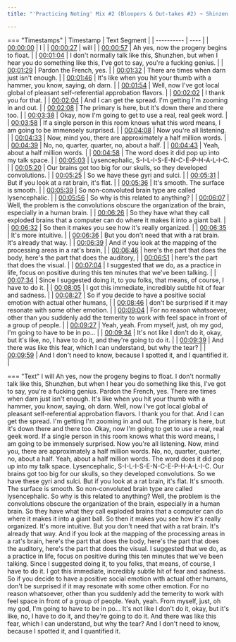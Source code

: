 ```yaml
---
title: "'Practicing Noting' Mix #2 (Bloopers & Out-takes #2) ~ Shinzen Young"

---
```

=== "Timestamps"
    | Timestamp | Text Segment |
    | ---------- | ----  |
    | [00:00:00](https://www.youtube.com/watch?v=JWFy4sOwDtE&t=0) |  I |
    | [00:00:27](https://www.youtube.com/watch?v=JWFy4sOwDtE&t=27) |  will |
    | [00:00:57](https://www.youtube.com/watch?v=JWFy4sOwDtE&t=57) |  Ah yes, now the progeny begins to float. |
    | [00:01:04](https://www.youtube.com/watch?v=JWFy4sOwDtE&t=64) |  I don't normally talk like this, Shunzhen, but when I hear you do something like this, I've got to say, you're a fucking genius. |
    | [00:01:29](https://www.youtube.com/watch?v=JWFy4sOwDtE&t=89) |  Pardon the French, yes. |
    | [00:01:32](https://www.youtube.com/watch?v=JWFy4sOwDtE&t=92) |  There are times when darn just isn't enough. |
    | [00:01:46](https://www.youtube.com/watch?v=JWFy4sOwDtE&t=106) |  It's like when you hit your thumb with a hammer, you know, saying, oh darn. |
    | [00:01:54](https://www.youtube.com/watch?v=JWFy4sOwDtE&t=114) |  Well, now I've got local global of pleasant self-referential approbation flavors. |
    | [00:02:02](https://www.youtube.com/watch?v=JWFy4sOwDtE&t=122) |  I thank you for that. |
    | [00:02:04](https://www.youtube.com/watch?v=JWFy4sOwDtE&t=124) |  And I can get the spread. I'm getting I'm zooming in and out. |
    | [00:02:08](https://www.youtube.com/watch?v=JWFy4sOwDtE&t=128) |  The primary is here, but it's down there and there too. |
    | [00:03:38](https://www.youtube.com/watch?v=JWFy4sOwDtE&t=218) |  Okay, now I'm going to get to use a real, real geek word. |
    | [00:03:58](https://www.youtube.com/watch?v=JWFy4sOwDtE&t=238) |  If a single person in this room knows what this word means, I am going to be immensely surprised. |
    | [00:04:08](https://www.youtube.com/watch?v=JWFy4sOwDtE&t=248) |  Now you're all listening. |
    | [00:04:33](https://www.youtube.com/watch?v=JWFy4sOwDtE&t=273) |  Now, mind you, there are approximately a half million words. |
    | [00:04:39](https://www.youtube.com/watch?v=JWFy4sOwDtE&t=279) |  No, no, quarter, quarter, no, about a half. |
    | [00:04:43](https://www.youtube.com/watch?v=JWFy4sOwDtE&t=283) |  Yeah, about a half million words. |
    | [00:04:58](https://www.youtube.com/watch?v=JWFy4sOwDtE&t=298) |  The word does it did pop up into my talk space. |
    | [00:05:03](https://www.youtube.com/watch?v=JWFy4sOwDtE&t=303) |  Lysencephalic, S-I-L-I-S-E-N-C-E-P-H-A-L-I-C. |
    | [00:05:20](https://www.youtube.com/watch?v=JWFy4sOwDtE&t=320) |  Our brains got too big for our skulls, so they developed convolutions. |
    | [00:05:25](https://www.youtube.com/watch?v=JWFy4sOwDtE&t=325) |  So we have these gyri and sulci. |
    | [00:05:31](https://www.youtube.com/watch?v=JWFy4sOwDtE&t=331) |  But if you look at a rat brain, it's flat. |
    | [00:05:36](https://www.youtube.com/watch?v=JWFy4sOwDtE&t=336) |  It's smooth. The surface is smooth. |
    | [00:05:39](https://www.youtube.com/watch?v=JWFy4sOwDtE&t=339) |  So non-convoluted brain type are called lysencephalic. |
    | [00:05:56](https://www.youtube.com/watch?v=JWFy4sOwDtE&t=356) |  So why is this related to anything? |
    | [00:06:07](https://www.youtube.com/watch?v=JWFy4sOwDtE&t=367) |  Well, the problem is the convolutions obscure the organization of the brain, especially in a human brain. |
    | [00:06:26](https://www.youtube.com/watch?v=JWFy4sOwDtE&t=386) |  So they have what they call exploded brains that a computer can do where it makes it into a giant ball. |
    | [00:06:32](https://www.youtube.com/watch?v=JWFy4sOwDtE&t=392) |  So then it makes you see how it's really organized. |
    | [00:06:35](https://www.youtube.com/watch?v=JWFy4sOwDtE&t=395) |  It's more intuitive. |
    | [00:06:36](https://www.youtube.com/watch?v=JWFy4sOwDtE&t=396) |  But you don't need that with a rat brain. It's already that way. |
    | [00:06:39](https://www.youtube.com/watch?v=JWFy4sOwDtE&t=399) |  And if you look at the mapping of the processing areas in a rat's brain, |
    | [00:06:46](https://www.youtube.com/watch?v=JWFy4sOwDtE&t=406) |  here's the part that does the body, here's the part that does the auditory, |
    | [00:06:51](https://www.youtube.com/watch?v=JWFy4sOwDtE&t=411) |  here's the part that does the visual. |
    | [00:07:04](https://www.youtube.com/watch?v=JWFy4sOwDtE&t=424) |  I suggested that we do, as a practice in life, focus on positive during this ten minutes that we've been talking. |
    | [00:07:34](https://www.youtube.com/watch?v=JWFy4sOwDtE&t=454) |  Since I suggested doing it, to you folks, that means, of course, I have to do it. |
    | [00:08:05](https://www.youtube.com/watch?v=JWFy4sOwDtE&t=485) |  I got this immediate, incredibly subtle hit of fear and sadness. |
    | [00:08:27](https://www.youtube.com/watch?v=JWFy4sOwDtE&t=507) |  So if you decide to have a positive social emotion with actual other humans, |
    | [00:08:46](https://www.youtube.com/watch?v=JWFy4sOwDtE&t=526) |  don't be surprised if it may resonate with some other emotion. |
    | [00:09:04](https://www.youtube.com/watch?v=JWFy4sOwDtE&t=544) |  For no reason whatsoever, other than you suddenly add the temerity to work with feel space in front of a group of people. |
    | [00:09:27](https://www.youtube.com/watch?v=JWFy4sOwDtE&t=567) |  Yeah, yeah. From myself, just, oh my god, I'm going to have to be in po... |
    | [00:09:34](https://www.youtube.com/watch?v=JWFy4sOwDtE&t=574) |  It's not like I don't do it, okay, but it's like, no, I have to do it, and they're going to do it. |
    | [00:09:39](https://www.youtube.com/watch?v=JWFy4sOwDtE&t=579) |  And there was like this fear, which I can understand, but why the tear? |
    | [00:09:59](https://www.youtube.com/watch?v=JWFy4sOwDtE&t=599) |  And I don't need to know, because I spotted it, and I quantified it. |

=== "Text"
     I will Ah yes, now the progeny begins to float. I don't normally talk like this, Shunzhen, but when I hear you do something like this, I've got to say, you're a fucking genius. Pardon the French, yes. There are times when darn just isn't enough. It's like when you hit your thumb with a hammer, you know, saying, oh darn. Well, now I've got local global of pleasant self-referential approbation flavors. I thank you for that. And I can get the spread. I'm getting I'm zooming in and out. The primary is here, but it's down there and there too. Okay, now I'm going to get to use a real, real geek word. If a single person in this room knows what this word means, I am going to be immensely surprised. Now you're all listening. Now, mind you, there are approximately a half million words. No, no, quarter, quarter, no, about a half. Yeah, about a half million words. The word does it did pop up into my talk space. Lysencephalic, S-I-L-I-S-E-N-C-E-P-H-A-L-I-C. Our brains got too big for our skulls, so they developed convolutions. So we have these gyri and sulci. But if you look at a rat brain, it's flat. It's smooth. The surface is smooth. So non-convoluted brain type are called lysencephalic. So why is this related to anything? Well, the problem is the convolutions obscure the organization of the brain, especially in a human brain. So they have what they call exploded brains that a computer can do where it makes it into a giant ball. So then it makes you see how it's really organized. It's more intuitive. But you don't need that with a rat brain. It's already that way. And if you look at the mapping of the processing areas in a rat's brain, here's the part that does the body, here's the part that does the auditory, here's the part that does the visual. I suggested that we do, as a practice in life, focus on positive during this ten minutes that we've been talking. Since I suggested doing it, to you folks, that means, of course, I have to do it. I got this immediate, incredibly subtle hit of fear and sadness. So if you decide to have a positive social emotion with actual other humans, don't be surprised if it may resonate with some other emotion. For no reason whatsoever, other than you suddenly add the temerity to work with feel space in front of a group of people. Yeah, yeah. From myself, just, oh my god, I'm going to have to be in po... It's not like I don't do it, okay, but it's like, no, I have to do it, and they're going to do it. And there was like this fear, which I can understand, but why the tear? And I don't need to know, because I spotted it, and I quantified it.